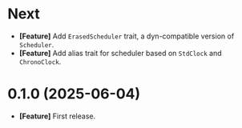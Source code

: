 # Next

- **[Feature]** Add `ErasedScheduler` trait, a dyn-compatible version of `Scheduler`.
- **[Feature]** Add alias trait for scheduler based on `StdClock` and `ChronoClock`.

# 0.1.0 (2025-06-04)

- **[Feature]** First release.
